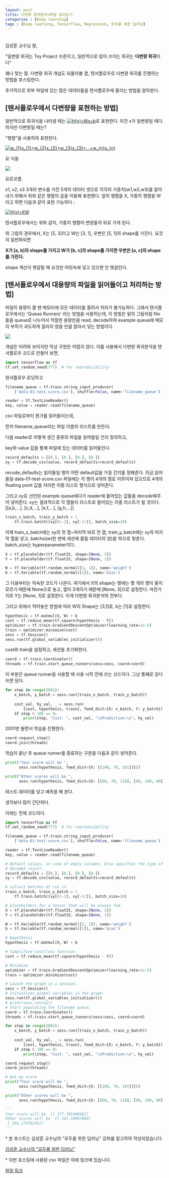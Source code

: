 ```yaml
---
layout: post
title: 다변량 회귀분석+파일 읽어오기
categories : [Deep learning]
tags : [Deep learning, Tensorflow, Regression, 모두를 위한 딥러닝]
---
```


<span style = "line-height:50%"><br></span>

김성훈 교수님 왈,

"일변량 회귀는 Toy Project 수준이고, 일반적으로 많이 쓰이는 회귀는 <b>다변량 회귀</b>이다"

꽤나 맞는 말. 다변량 회귀 개념도 되돌아볼 겸, 텐서플로우로 다변량 회귀를 진행하는 방법을 포스팅한다.

추가적으로 외부 파일에 있는 많은 데이터들을 텐서플로우에 올리는 방법을 알아본다.

## [텐서플로우에서 다변량을 표현하는 방법]

일반적으로 회귀식을 나타낼 때는 <a href="https://www.codecogs.com/eqnedit.php?latex=H(x)=Wx&plus;b" target="_blank"><img src="https://latex.codecogs.com/gif.latex?H(x)=Wx&plus;b" title="H(x)=Wx+b" /></a>로 표현한다. 이건 x가 일변량일 때다. 하지만 다변량일 때는?

"행렬"을 사용하여 표현한다.

<a href="https://www.codecogs.com/eqnedit.php?latex=w_{1}x_{1}&plus;w_{2}x_{2}&plus;w_{3}x_{3}&plus;...&plus;w_{n}x_{n}" target="_blank"><img src="https://latex.codecogs.com/gif.latex?w_{1}x_{1}&plus;w_{2}x_{2}&plus;w_{3}x_{3}&plus;...&plus;w_{n}x_{n}" title="w_{1}x_{1}+w_{2}x_{2}+w_{3}x_{3}+...+w_{n}x_{n}" /></a>

요 식을

<img src = "https://lh3.googleusercontent.com/-0K0BOgL43u16dkJnz7QF1MvawfYmGJkABOZIlu6EpPAComjC2sHIHZMco1PVhoKflLTnhDVKP2pQOoI0GBMYxaitlEWABkAL3VECsuPaq4TtPmoSA9W8dGZJ3DEpuaG7Oa-lmYNQrehkmFYDk5z2p03WIpoOXiy2SAF2xTvEK8dbQeYOXqaKzwzLdP8O38A-PWny_YofGu0quazz7JdT4_gIWaydmcOA5dPwXnDBOOUTg5gjWEUHwa1UYD18QGwjuCK128gJ8PGag1g2T1fASPncTznRBOaIDD9gWdinoBMdNERoubezFBpjITtBR173znhG8nH15yQJGhDVzhPxPZQzmhTlmeSzW5xLF2u-xbyM1_zIriWB_7ia3hcPKvfPbIpG9gLd6CA9j2GlW3kqu4wgnYsr-YU5kdFwyDsA2-n_HNmDCWGKiSvyX4jLGOQ4ZC_82DTKTv6B9ZkDq5ZJjdW60pJxrC-tTvVP4bHF2wjaxxfnIlcSYG9KjpYcq34CGOStfK0YuAL6Yx2uFhqujiuf2va9n6joVYAhKFPXmqomHh1dtpBmMfLPcyz8ClOhzHQdZEAyfSjQZKQng3f7ki8_EjX6GeCtu187bLyQ5xAFfUFvxSx8tFH1mPFH2gMB1Xmfp1UsQWyWYMlE0v-DU4=w1613-h399-no">

요로코롬.

x1, x2, x3 3개의 변수를 가진 5개의 데이터 셋으로 각각의 가중치(w1,w2,w3)를 알아내기 위해서 위와 같은 행렬의 곱을 이용해 표현했다. 앞의 행렬을 X, 가중치 행렬을 W라고 하면 다음과 같이 표현 가능하다 :

<a href="https://www.codecogs.com/eqnedit.php?latex=H(x)=XW" target="_blank"><img src="https://latex.codecogs.com/gif.latex?H(x)=XW" title="H(x)=XW" /></a>

텐서플로우에서는 위와 같이, 가중치 행렬이 변량들의 뒤로 가게 된다.

위 그림의 경우에서, X는 [5, 3]이고 W는 [3, 1], 우변은 [5, 1]의 shape를 가진다. 요것이 일반화되면

<b>X가 [a, b]의 shape를 가지고 W가 [b, c]의 shape를 가지면 우변은 [a, c]의 shape를 가진다.</b>

shape 계산이 헷갈릴 때 요것만 머릿속에 넣고 있으면 안 헷갈린다.

## [텐서플로우에서 대용량의 파일을 읽어들이고 처리하는 방법]

파일이 용량이 클 땐 메모리에 모든 데이터를 올려서 처리가 불가능하다. 그래서 텐서플로우에서는 'Queue Runners' 라는 방법을 사용하는데, 이 방법은 밑의 그림처럼 file들을 queue로 나누어서 적절한 용량만큼 read, decode하여 example queue에 메모리 부하가 과도하게 걸리지 않을 만큼 잘라서 넣는 방법이다.

<img src = "https://lh3.googleusercontent.com/k6QWjGuKB2I-xOzQ9_f1DiFPAcbjSB8deWxUjoBtCkDVae7itHyHogEzUufmnaYjePcSIF0edtTVzAqbNLPzSmAEfSA97W1Hm0kBKDR0dgYsQ3GNrrgdisU1NjSk5DZDqskdVXzeGfTIzbgXyOL_vf91LovU0geYRvD8QE75Y9shM_svkvl2uTDw-fF7fPtnkvHrKn583QBxdVY70ToKgE-MSBOfQMV4rA4y4FONjoqSXCgBo54-HusZS5A1vFGXkIOv1Co2orDuvV-TuqMRiZfMqDFZSipc7k6_1nCa0jmBEwvHecnh4_4kT703SLyXG0i6okqQmAWpSzWvhA9wcQ1DVrR85B7q34AzBqSoQtBY4qCCm_Kuyeqg8Z3h8pJ-_1GQQPYCsVoco-JRUcbVUebzqu4mx8jwj-2NJhccey-YNFQsEcA61Scc7E5tjTuBWjJrXGRmQUvYYQrR1wkYexRYTSGYBYqmIvyDScE4xnKUTZy5Hp5DjkbLSIoP7Nx4WbbvBQgSW2kKJyGF0JuzM3UZICNdfx6UNaGdRV0-h2w3x-lbpiyR9FDyD7voLGZ7C7fL7BCZKm9lHHdd2EkNdomdQVXC1pFMsj-xy_sbv9hKlA6jzOT4-ZcvcDrJ9mgddTdDkORktL7nDl4_xMFYeLE=w1600-h398-no">

개념은 어려워 보이지만 막상 구현은 어렵지 않다. 이를 사용해서 다변량 회귀분석을 텐서플로우 코드로 만들어 보면,

```python
import tensorflow as tf
tf.set_random_seed(777)  # for reproducibility
```

텐서플로우 로딩하고

```python
filename_queue = tf.train.string_input_producer(
    ['data-01-test-score.csv'], shuffle=False, name='filename_queue')

reader = tf.TextLineReader()
key, value = reader.read(filename_queue)
```

csv 파일로부터 뭔가를 읽어들이는데,

먼저 filename_queue라는 파일 이름의 리스트를 만든다.

다음 reader로 어떻게 생긴 종류의 파일을 읽어들일 건지 정의하고,

key와 value 값을 통해 파일에 있는 데이터를 읽어들인다.

```python
record_defaults = [[0.], [0.], [0.], [0.]]
xy = tf.decode_csv(value, record_defaults=record_defaults)
```

recode_defaults는 읽어들일 행이 어떤 default값을 가질 건지를 정해준다. 지금 읽어들일 data-01-test-score.csv 파일에는 각 행이 4개의 열로 이루어져 있으므로 4개의 floating point 값을 저러한 이중 리스트 형식으로 넣어준다.

그리고 xy로 선언된 example queue에다가 reader에 들어있는 값들을 decode해주어 넣어준다. xy는 결과적으로 각 열들이 리스트로 들어있는 이중 리스트가 될 것이다. [[a,b,...], [c,d,...], [e,f,...], [g,h,...]]

```python
train_x_batch, train_y_batch = \
    tf.train.batch([xy[0:-1], xy[-1:]], batch_size=10)
```

이제 train_x_batch에는 xy의 첫 열~마지막 바로 전 열, train_y_batch에는  xy의 마지막 열을 넣고, batchsize(한 번에 세션에 올릴 데이터의 양)을 10으로 맞춘다. batch_size는 hyperparameter이다.

```python
X = tf.placeholder(tf.float32, shape=[None, 3])
Y = tf.placeholder(tf.float32, shape=[None, 1])

W = tf.Variable(tf.random_normal([3, 1]), name='weight')
b = tf.Variable(tf.random_normal([1]), name='bias')
```

그 다음부터는 익숙한 코드가 나온다. 여기에서 X의 shape는 행에는 몇 개의 행이 올지 모르기 때문에 None으로 놓고, 열이 3개이기 때문에 [None, 3]으로 설정한다. 마찬가지로 Y는 [None, 1]로 설정한다. 이게 다변량 회귀분석의 전부다.

그리고 위에서 적어놓은 방법에 따라 W의 Shape는 [3,1]로, b는 [1]로 설정한다.

```python
hypothesis = tf.matmul(X, W) + b
cost = tf.reduce_mean(tf.square(hypothesis - Y))
optimizer = tf.train.GradientDescentOptimizer(learning_rate=1e-5)
train = optimizer.minimize(cost)
sess = tf.Session()
sess.run(tf.global_variables_initializer())
```

cost와 train을 설정하고, 세션을 초기화한다.

```python
coord = tf.train.Coordinator()
threads = tf.train.start_queue_runners(sess=sess, coord=coord)
```

이 부분은 queue runner을 사용할 때 사용 시작 전에 쓰는 코드이다. 그냥 통째로 갖다 쓰면 된다.

```python
for step in range(2001):
    x_batch, y_batch = sess.run([train_x_batch, train_y_batch])
    
    cost_val, hy_val, _ = sess.run(
        [cost, hypothesis, train], feed_dict={X: x_batch, Y: y_batch})
    if step % 100 == 0:
        print(step, "Cost: ", cost_val, "\nPrediction:\n", hy_val)
```

2001번 돌면서 학습을 진행한다.

```python
coord.request_stop()
coord.join(threads)
```

학습이 끝난 후 queue runner를 종료하는 구문을 다음과 같이 넣어준다.

```python
print("Your score will be ",
      sess.run(hypothesis, feed_dict={X: [[100, 70, 101]]}))

print("Other scores will be ",
      sess.run(hypothesis, feed_dict={X: [[60, 70, 110], [90, 100, 80]]}))
```

테스트 데이터를 넣고 예측을 해 본다.

생각보다 많이 간단하다.

아래는 전체 코드이다.

```python
import tensorflow as tf
tf.set_random_seed(777)  # for reproducibility

filename_queue = tf.train.string_input_producer(
    ['data-01-test-score.csv'], shuffle=False, name='filename_queue')

reader = tf.TextLineReader()
key, value = reader.read(filename_queue)

# Default values, in case of empty columns. Also specifies the type of the
# decoded result.
record_defaults = [[0.], [0.], [0.], [0.]]
xy = tf.decode_csv(value, record_defaults=record_defaults)

# collect batches of csv in
train_x_batch, train_y_batch = \
    tf.train.batch([xy[0:-1], xy[-1:]], batch_size=10)

# placeholders for a tensor that will be always fed.
X = tf.placeholder(tf.float32, shape=[None, 3])
Y = tf.placeholder(tf.float32, shape=[None, 1])

W = tf.Variable(tf.random_normal([3, 1]), name='weight')
b = tf.Variable(tf.random_normal([1]), name='bias')

# Hypothesis
hypothesis = tf.matmul(X, W) + b

# Simplified cost/loss function
cost = tf.reduce_mean(tf.square(hypothesis - Y))

# Minimize
optimizer = tf.train.GradientDescentOptimizer(learning_rate=1e-5)
train = optimizer.minimize(cost)

# Launch the graph in a session.
sess = tf.Session()
# Initializes global variables in the graph.
sess.run(tf.global_variables_initializer())
# print(sess.run(xy))
# Start populating the filename queue.
coord = tf.train.Coordinator()
threads = tf.train.start_queue_runners(sess=sess, coord=coord)

for step in range(2001):
    x_batch, y_batch = sess.run([train_x_batch, train_y_batch])
    
    cost_val, hy_val, _ = sess.run(
        [cost, hypothesis, train], feed_dict={X: x_batch, Y: y_batch})
    if step % 100 == 0:
        print(step, "Cost: ", cost_val, "\nPrediction:\n", hy_val)

coord.request_stop()
coord.join(threads)

# Ask my score
print("Your score will be ",
      sess.run(hypothesis, feed_dict={X: [[100, 70, 101]]}))

print("Other scores will be ",
      sess.run(hypothesis, feed_dict={X: [[60, 70, 110], [90, 100, 80]]}))

'''
Your score will be  [[ 177.78144836]]
Other scores will be  [[ 141.10997009]
 [ 191.17378235]]
'''
```

\* 본 포스트는 김성훈 교수님의 "모두를 위한 딥러닝" 강좌를 참고하여 작성되었습니다.

<a href = "https://www.youtube.com/playlist?list=PLlMkM4tgfjnLSOjrEJN31gZATbcj_MpUm"> 김성훈 교수님의 "모두를 위한 딥러닝"</a>

\* 이번 포스팅에 사용된 csv 파일은 아래 링크에 있습니다.

<a href = "https://drive.google.com/open?id=1pszUz1I-zam8QX8sJ8oqvsBZ3fhswp-a">파일 링크</a>

